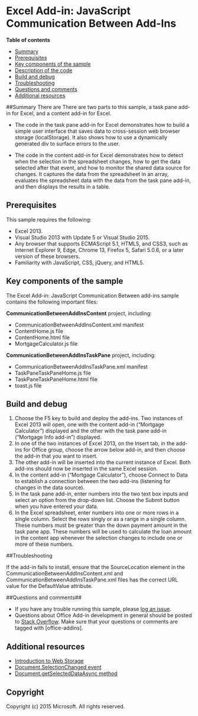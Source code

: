 # Excel Add-in: JavaScript Communication Between Add-Ins

**Table of contents**

* [Summary](#summary)
* [Prerequisites](#prerequisites)
* [Key components of the sample](#components)
* [Description of the code](#codedescription)
* [Build and debug](#build)
* [Troubleshooting](#troubleshooting)
* [Questions and comments](#questions)
* [Additional resources](#additional-resources)

<a name="summary"></a>
##Summary
There are There are two parts to this sample, a task pane add-in for Excel, and a content add-in for Excel.

- The code in the task pane add-in for Excel demonstrates how to build a simple user interface that saves data to cross-session web browser storage (localStorage). It also shows how to use a dynamically generated div to surface errors to the user.

- The code in the content add-in for Excel demonstrates how to detect when the selection in the spreadsheet changes, how to get the data selected after that event, and how to monitor the shared data source for changes. It captures the data from the spreadsheet in an array, evaluates the spreadsheet data with the data from the task pane add-in, and then displays the results in a table.

<a name="prerequisites"></a>
## Prerequisites ##

This sample requires the following:  

  - Excel 2013.
  - Visual Studio 2013 with Update 5 or Visual Studio 2015.
  - Any browser that supports ECMAScript 5.1, HTML5, and CSS3, such as Internet Explorer 9, Edge, Chrome 13, Firefox 5, Safari 5.0.6, or a later version of these browsers.
  - Familiarity with JavaScript, CSS, jQuery, and HTML5.

<a name="components"></a>
## Key components of the sample
The Excel Add-in: JavaScript Communication Between add-ins sample contains the following important files:

**CommunicationBetweenAddInsContent** project, including:

- CommunicationBetweenAddInsContent.xml manifest 
- ContentHome.js file 
- ContentHome.html file 
- MortgageCalculator.js file

**CommunicationBetweenAddInsTaskPane** project, including:

- CommunicationBetweenAddInsTaskPane.xml manifest 
- TaskPaneTaskPaneHome.js file 
- TaskPaneTaskPaneHome.html file 
- toast.js file 

<a name="build"></a>
## Build and debug ##
1. Choose the F5 key to build and deploy the add-ins. Two instances of Excel 2013 will open, one with the content add-in (“Mortgage Calculator”) displayed and the other with the task pane add-in (“Mortgage Info add-in”) displayed. 
1. In one of the two instances of Excel 2013, on the Insert tab, in the add-ins for Office group, choose the arrow below add-in, and then choose the add-in that you want to insert.
1. The other add-in will be inserted into the current instance of Excel. Both add-ins should now be inserted in the same Excel session. 
1. In the content add-in (“Mortgage Calculator”), choose Connect to Data to establish a connection between the two add-ins (listening for changes in the data source). 
1. In the task pane add-in, enter numbers into the two text box inputs and select an option from the drop-down list. Choose the Submit button when you have entered your data. 
1. In the Excel spreadsheet, enter numbers into one or more rows in a single column. Select the rows singly or as a range in a single column. These numbers must be greater than the down payment amount in the task pane app. These numbers will be used to calculate the loan amount in the content app whenever the selection changes to include one or more of these numbers.


<a name="troubleshooting"></a>
##Troubleshooting


If the add-in fails to install, ensure that the  SourceLocation element in the CommunicationBetweenAddInsContent.xml and CommunicationBetweenAddInsTaskPane.xml files has the correct URL value for the DefaultValue attribute.

<a name="questions"></a>
##Questions and comments##

- If you have any trouble running this sample, please [log an issue](https://github.com/OfficeDev/Outlook-Add-in-Javascript-MakeEWSRequest/issues).
- Questions about Office Add-in development in general should be posted to [Stack Overflow](http://stackoverflow.com/questions/tagged/office-addins). Make sure that your questions or comments are tagged with [office-addins].


<a name="additional-resources"></a>
## Additional resources ##

- [Introduction to Web Storage](https://msdn.microsoft.com/library/bg142799(v=vs.85).aspx)
- [Document.SelectionChanged event](https://msdn.microsoft.com/library/4cbc527c-a1d5-4fb0-b6db-28cc40c5d5e2)
- [Document.getSelectedDataAsync method](https://msdn.microsoft.com/library/fp142294(v=office.15))

## Copyright
Copyright (c) 2015 Microsoft. All rights reserved.

